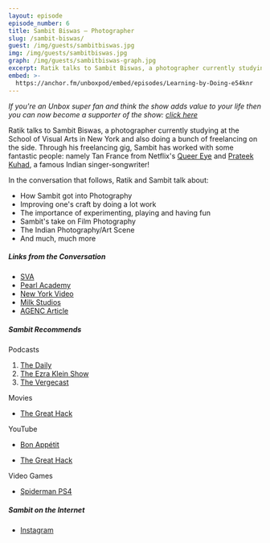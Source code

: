 ```yaml
---
layout: episode
episode_number: 6
title: Sambit Biswas – Photographer
slug: /sambit-biswas/
guest: /img/guests/sambitbiswas.jpg
img: /img/guests/sambitbiswas.jpg
graph: /img/guests/sambitbiswas-graph.jpg
excerpt: Ratik talks to Sambit Biswas, a photographer currently studying at the School of Visual Arts in New York and also doing a bunch of freelancing on the side.
embed: >-
  https://anchor.fm/unboxpod/embed/episodes/Learning-by-Doing-e54knr
---
```


_If you're an Unbox super fan and think the show adds value to your life then you can now become a supporter of the show: [click here](https://anchor.fm/unboxpod/support)_

Ratik talks to Sambit Biswas, a photographer currently studying at the School of Visual Arts in New York and also doing a bunch of freelancing on the side. Through his freelancing gig, Sambit has worked with some fantastic people: namely Tan France from Netflix's [Queer Eye](https://www.netflix.com/title/80160037) and [Prateek Kuhad](https://www.prateekkuhad.com/), a famous Indian singer-songwriter!

In the conversation that follows, Ratik and Sambit talk about:

- How Sambit got into Photography
- Improving one's craft by doing a lot work
- The importance of experimenting, playing and having fun
- Sambit's take on Film Photography
- The Indian Photography/Art Scene
- And much, much more

##### Links from the Conversation

- [SVA](http://www.sva.edu/)
- [Pearl Academy](https://pearlacademy.com/)
- [New York Video](https://www.youtube.com/watch?v=ueuhiYwl1wY)
- [Milk Studios](https://www.milkstudios.com)
- [AGENC Article](https://medium.com/@agenc.in/reviving-the-endangered-film-photography-9c7706d8a9a0)

##### Sambit Recommends

Podcasts

1. [The Daily](https://podcasts.apple.com/us/podcast/the-daily/id1200361736)
2. [The Ezra Klein Show](https://podcasts.apple.com/us/podcast/the-ezra-klein-show/id1081584611)
3. [The Vergecast](https://podcasts.apple.com/us/podcast/the-vergecast/id430333725)

Movies

- [The Great Hack](https://www.netflix.com/Title/80117542)

YouTube

- [Bon Appétit](https://www.youtube.com/user/BonAppetitDotCom/)

- [The Great Hack](https://www.netflix.com/Title/80117542)

Video Games

- [Spiderman PS4](https://www.playstation.com/en-us/games/marvels-spider-man-ps4/)

##### Sambit on the Internet

- [Instagram](https://instagram.com/bitcreate)
